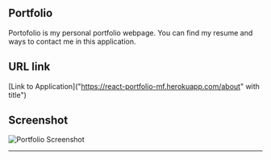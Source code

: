 ## Portfolio

Portofolio is my personal portfolio webpage. You can find my resume and ways to contact me in this application.

## URL link

[Link to Application]("https://react-portfolio-mf.herokuapp.com/about" with title")

## Screenshot

![Portfolio Screenshot](https://github.com/campe0n/portfolio/blob/master/public/images/newPortfolio.png)

---
